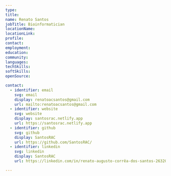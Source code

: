 ```yaml
---
type:
title:
name: Renato Santos
jobTitle: Bioinformatician
locationName:
locationLink:
profile:
contact:
employment:
education:
community:
languages:
techSkills:
softSkills:
openSource:

contact:
  - identifier: email
    svg: email
    display: renatoacsantos@gmail.com
    url: mailto:renatoacsantos@gmail.com
  - identifier: website
    svg: website
    display: santosrac.netlify.app
    url: https://santosrac.netlify.app
  - identifier: github
    svg: github
    display: SantosRAC
    url: https://github.com/SantosRAC/
  - identifier: linkedin
    svg: linkedin
    display: SantosRAC
    url: https://linkedin.com/in/renato-augusto-corrêa-dos-santos-263202132/

---
```

